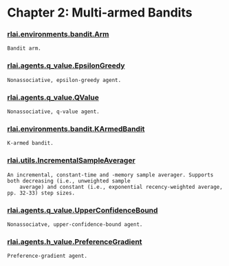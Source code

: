 # Chapter 2:  Multi-armed Bandits
### [rlai.environments.bandit.Arm](https://github.com/MatthewGerber/rlai/tree/master/src/rlai/environments/bandit.py#L18)
```
Bandit arm.
```
### [rlai.agents.q_value.EpsilonGreedy](https://github.com/MatthewGerber/rlai/tree/master/src/rlai/agents/q_value.py#L122)
```
Nonassociative, epsilon-greedy agent.
```
### [rlai.agents.q_value.QValue](https://github.com/MatthewGerber/rlai/tree/master/src/rlai/agents/q_value.py#L18)
```
Nonassociative, q-value agent.
```
### [rlai.environments.bandit.KArmedBandit](https://github.com/MatthewGerber/rlai/tree/master/src/rlai/environments/bandit.py#L74)
```
K-armed bandit.
```
### [rlai.utils.IncrementalSampleAverager](https://github.com/MatthewGerber/rlai/tree/master/src/rlai/utils.py#L12)
```
An incremental, constant-time and -memory sample averager. Supports both decreasing (i.e., unweighted sample
    average) and constant (i.e., exponential recency-weighted average, pp. 32-33) step sizes.
```
### [rlai.agents.q_value.UpperConfidenceBound](https://github.com/MatthewGerber/rlai/tree/master/src/rlai/agents/q_value.py#L281)
```
Nonassociatve, upper-confidence-bound agent.
```
### [rlai.agents.h_value.PreferenceGradient](https://github.com/MatthewGerber/rlai/tree/master/src/rlai/agents/h_value.py#L16)
```
Preference-gradient agent.
```
